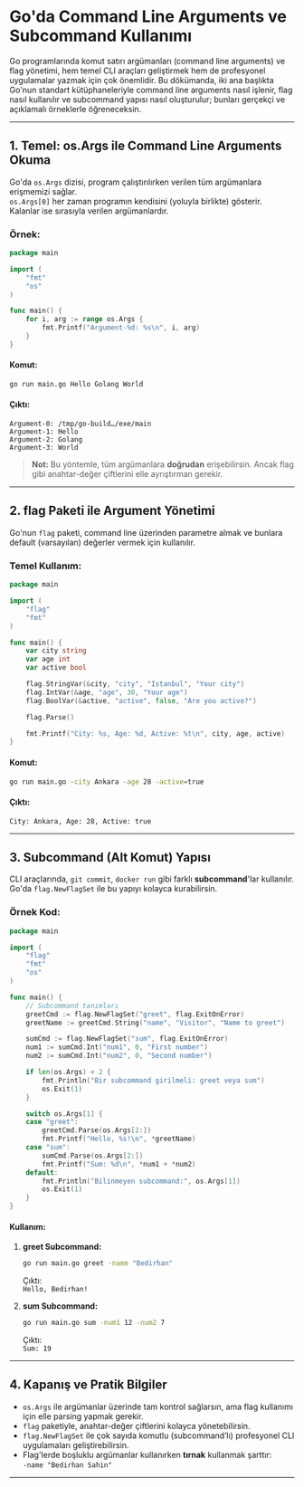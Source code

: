 # Go'da Command Line Arguments ve Subcommand Kullanımı

Go programlarında komut satırı argümanları (command line arguments) ve flag yönetimi, hem temel CLI araçları geliştirmek hem de profesyonel uygulamalar yazmak için çok önemlidir. Bu dökümanda, iki ana başlıkta Go'nun standart kütüphaneleriyle command line arguments nasıl işlenir, flag nasıl kullanılır ve subcommand yapısı nasıl oluşturulur; bunları gerçekçi ve açıklamalı örneklerle öğreneceksin.

---

## 1. Temel: os.Args ile Command Line Arguments Okuma

Go'da `os.Args` dizisi, program çalıştırılırken verilen tüm argümanlara erişmemizi sağlar.  
`os.Args[0]` her zaman programın kendisini (yoluyla birlikte) gösterir.  
Kalanlar ise sırasıyla verilen argümanlardır.

### Örnek:

```go
package main

import (
    "fmt"
    "os"
)

func main() {
    for i, arg := range os.Args {
        fmt.Printf("Argument-%d: %s\n", i, arg)
    }
}
```

#### Komut:

```bash
go run main.go Hello Golang World
```

#### Çıktı:

```
Argument-0: /tmp/go-build…/exe/main
Argument-1: Hello
Argument-2: Golang
Argument-3: World
```

> **Not:** Bu yöntemle, tüm argümanlara **doğrudan** erişebilirsin. Ancak flag gibi anahtar-değer çiftlerini elle ayrıştırman gerekir.

---

## 2. flag Paketi ile Argument Yönetimi

Go'nun `flag` paketi, command line üzerinden parametre almak ve bunlara default (varsayılan) değerler vermek için kullanılır.

### Temel Kullanım:

```go
package main

import (
    "flag"
    "fmt"
)

func main() {
    var city string
    var age int
    var active bool

    flag.StringVar(&city, "city", "Istanbul", "Your city")
    flag.IntVar(&age, "age", 30, "Your age")
    flag.BoolVar(&active, "active", false, "Are you active?")

    flag.Parse()

    fmt.Printf("City: %s, Age: %d, Active: %t\n", city, age, active)
}
```

#### Komut:

```bash
go run main.go -city Ankara -age 28 -active=true
```

#### Çıktı:

```
City: Ankara, Age: 28, Active: true
```

---

## 3. Subcommand (Alt Komut) Yapısı

CLI araçlarında, `git commit`, `docker run` gibi farklı **subcommand**'lar kullanılır.  
Go'da `flag.NewFlagSet` ile bu yapıyı kolayca kurabilirsin.

### Örnek Kod:

```go
package main

import (
    "flag"
    "fmt"
    "os"
)

func main() {
    // Subcommand tanımları
    greetCmd := flag.NewFlagSet("greet", flag.ExitOnError)
    greetName := greetCmd.String("name", "Visitor", "Name to greet")

    sumCmd := flag.NewFlagSet("sum", flag.ExitOnError)
    num1 := sumCmd.Int("num1", 0, "First number")
    num2 := sumCmd.Int("num2", 0, "Second number")

    if len(os.Args) < 2 {
        fmt.Println("Bir subcommand girilmeli: greet veya sum")
        os.Exit(1)
    }

    switch os.Args[1] {
    case "greet":
        greetCmd.Parse(os.Args[2:])
        fmt.Printf("Hello, %s!\n", *greetName)
    case "sum":
        sumCmd.Parse(os.Args[2:])
        fmt.Printf("Sum: %d\n", *num1 + *num2)
    default:
        fmt.Println("Bilinmeyen subcommand:", os.Args[1])
        os.Exit(1)
    }
}
```

#### Kullanım:

1. **greet Subcommand:**

   ```bash
   go run main.go greet -name "Bedirhan"
   ```

   Çıktı:  
   `Hello, Bedirhan!`

2. **sum Subcommand:**
   ```bash
   go run main.go sum -num1 12 -num2 7
   ```
   Çıktı:  
   `Sum: 19`

---

## 4. Kapanış ve Pratik Bilgiler

- `os.Args` ile argümanlar üzerinde tam kontrol sağlarsın, ama flag kullanımı için elle parsing yapmak gerekir.
- `flag` paketiyle, anahtar-değer çiftlerini kolayca yönetebilirsin.
- `flag.NewFlagSet` ile çok sayıda komutlu (subcommand’lı) profesyonel CLI uygulamaları geliştirebilirsin.
- Flag'lerde boşluklu argümanlar kullanırken **tırnak** kullanmak şarttır:  
  `-name "Bedirhan Sahin"`

---
